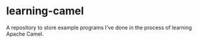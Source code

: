 # learning-camel

A repository to store example programs I've done in the process of learning Apache Camel. 

